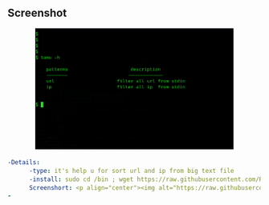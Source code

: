 
## Screenshot
<p align="center"><img alt="https://raw.githubusercontent.com/3rr0r-4O4/tamu/main/tamu.png" width="395px" src="https://raw.githubusercontent.com/3rr0r-4O4/tamu/main/tamu.png" /></p>

```yaml
-Details:
      -type: it's help u for sort url and ip from big text file 
      -install: sudo cd /bin ; wget https://raw.githubusercontent.com/RobinTrigon/tamu/main/tamu ; chmod +x tamu ; tamu -h
      Screenshort: <p align="center"><img alt="https://raw.githubusercontent.com/3rr0r-4O4/tamu/main/tamu.png" width="395px" src="https://raw.githubusercontent.com/3rr0r-4O4/tamu/main/tamu.png" /></p>
-

```
